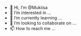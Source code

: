 - 👋 Hi, I’m @Mukiisa
- 👀 I’m interested in ...
- 🌱 I’m currently learning ...
- 💞️ I’m looking to collaborate on ...
- 📫 How to reach me ...

<!---
Mukiisa/Mukiisa is a ✨ special ✨ repository because its `README.md` (this file) appears on your GitHub profile.
You can click the Preview link to take a look at your changes.
--->
